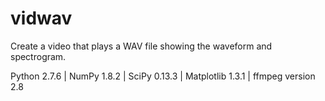 # vidwav
Create a video that plays a WAV file showing the waveform and spectrogram.

Python 2.7.6 | NumPy 1.8.2 | SciPy 0.13.3 | Matplotlib 1.3.1 | ffmpeg version 2.8

